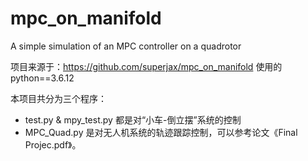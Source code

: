 # mpc_on_manifold
A simple simulation of an MPC controller on a quadrotor

项目来源于：https://github.com/superjax/mpc_on_manifold
使用的 python==3.6.12

本项目共分为三个程序：
- test.py & mpy_test.py 都是对“小车-倒立摆”系统的控制
- MPC_Quad.py 是对无人机系统的轨迹跟踪控制，可以参考论文《Final Projec.pdf》。
